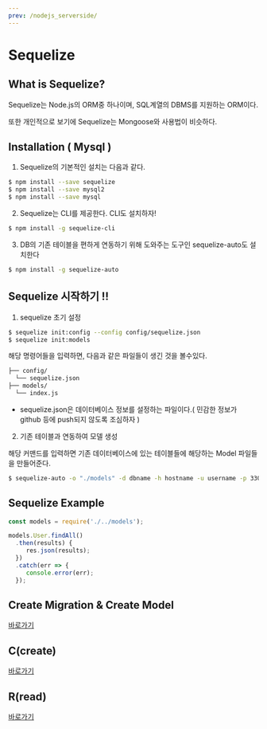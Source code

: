 ```yaml
---
prev: /nodejs_serverside/
---
```

# Sequelize 

## What is Sequelize?
Sequelize는 Node.js의 ORM중 하나이며, SQL계열의 DBMS를 지원하는 ORM이다. 


또한 개인적으로 보기에 Sequelize는 Mongoose와 사용법이 비슷하다. 

## Installation ( Mysql )
1. Sequelize의 기본적인 설치는 다음과 같다. 
```bash
$ npm install --save sequelize
$ npm install --save mysql2
$ npm install --save mysql
```

2. Sequelize는 CLI를 제공한다. CLI도 설치하자! 
```bash
$ npm install -g sequelize-cli
```

3. DB의 기존 테이블을 편하게 연동하기 위해 도와주는 도구인 sequelize-auto도 설치한다
```bash
$ npm install -g sequelize-auto
```

## Sequelize 시작하기 !! 
1. sequelize 초기 설정
```bash
$ sequelize init:config --config config/sequelize.json
$ sequelize init:models
```
해당 명령어들을 입력하면,  다음과 같은 파일들이 생긴 것을 볼수있다. 
```bash 
├── config/
  └── sequelize.json
├── models/
  └── index.js
```
- sequelize.json은 데이터베이스 정보를 설정하는 파일이다.( 민감한 정보가 github 등에 push되지 않도록 조심하자  )

2. 기존 테이블과 연동하여 모델 생성

해당 커맨드를 입력하면 기존 데이터베이스에 있는 테이블들에 해당하는 Model 파일들을 만들어준다. 
```bash 
$ sequelize-auto -o "./models" -d dbname -h hostname -u username -p 3306 -x password -e mysql
```
 
## Sequelize Example 
 ```js
 const models = require('./../models');
 
 models.User.findAll()
   .then(results) {
      res.json(results);
   })
   .catch(err => {
      console.error(err);
   });
```

## Create Migration & Create Model

[바로가기](/nodejs-serverside/sequelize/migration/)

## C(create)

[바로가기](/nodejs-serverside/sequelize/crud/c/)

## R(read)

[바로가기](/nodejs-serverside/sequelize/crud/r/)
